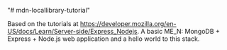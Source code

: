 "# mdn-locallibrary-tutorial" 

Based on the tutorials at https://developer.mozilla.org/en-US/docs/Learn/Server-side/Express_Nodejs.
A basic ME_N: MongoDB + Express + Node.js web application and a hello world to this stack.